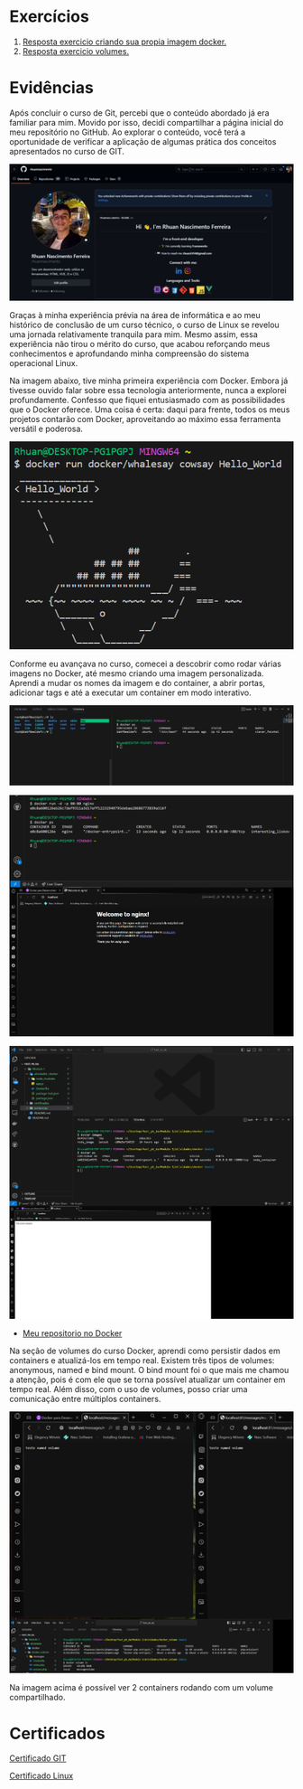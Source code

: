 # Exercícios

1. [Resposta exercicio criando sua propia imagem docker.](./atividades/docker/Dockerfile)
2. [Resposta exercicio volumes.](./atividades/docker_volume/index.php)


# Evidências

Após concluir o curso de Git, percebi que o conteúdo abordado já era familiar para mim. Movido por isso, decidi compartilhar a página inicial do meu repositório no GitHub. Ao explorar o conteúdo, você terá a oportunidade de verificar a aplicação de algumas prática dos conceitos apresentados no curso de GIT.

![Evidencia GIT](evidencias/pagina_github.png "Evidencia GIT")




Graças à minha experiência prévia na área de informática e ao meu histórico de conclusão de um curso técnico, o curso de Linux se revelou uma jornada relativamente tranquila para mim. Mesmo assim, essa experiência não tirou o mérito do curso, que acabou reforçando meus conhecimentos e aprofundando minha compreensão do sistema operacional Linux.




Na imagem abaixo, tive minha primeira experiência com Docker. Embora já tivesse ouvido falar sobre essa tecnologia anteriormente, nunca a explorei profundamente. Confesso que fiquei entusiasmado com as possibilidades que o Docker oferece. Uma coisa é certa: daqui para frente, todos os meus projetos contarão com Docker, aproveitando ao máximo essa ferramenta versátil e poderosa.

![Evidencia cowsay](evidencias/evidnecia_docke_cowsayr.png "Evidencia cowsay]")




Conforme eu avançava no curso, comecei a descobrir como rodar várias imagens no Docker, até mesmo criando uma imagem personalizada. Aprendi a mudar os nomes da imagem e do container, a abrir portas, adicionar tags e até a executar um container em modo interativo.

![Evidencia container ubuntu](evidencias/evidencia_docker_ubuntu.png "Evidencia container ubuntu")


![Evidencia container nginx na porta 80](evidencias/evidencia_nginx_p80.png "Evidencia container nginx na porta 80")


![Evidencia imagem personalizada](evidencias/evidencia_minha_imagem_docker_rodando.png "Evidencia imagem personalizada")


- [Meu repositorio no Docker](https://hub.docker.com/r/rhuannascimento/node)




Na seção de volumes do curso Docker, aprendi como persistir dados em containers e atualizá-los em tempo real. Existem três tipos de volumes: anonymous, named e bind mount. O bind mount foi o que mais me chamou a atenção, pois é com ele que se torna possível atualizar um container em tempo real. Além disso, com o uso de volumes, posso criar uma comunicação entre múltiplos containers.

![Evidencia named volume](evidencias/evidencia_docker_com_named_volume.png "Evidencia 2 cpnatiners rodando com um unico volume")

Na imagem acima é possível ver 2 containers rodando com um volume compartilhado.


# Certificados

[Certificado GIT](certificados/Certificado_curso_git.pdf)

[Certificado Linux](certificados/Certificado_curso_linux.pdf)


